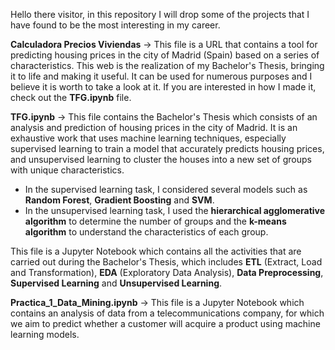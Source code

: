 
Hello there visitor, in this repository I will drop some of the projects that I have found to be the most interesting in my career.

**Calculadora Precios Viviendas** -> This file is a URL that contains a tool for predicting housing prices in the city of Madrid (Spain) based on a series of characteristics. This web is the realization of my Bachelor's Thesis, bringing it to life and making it useful. It can be used for numerous purposes and I believe it is worth to take a look at it. If you are interested in how I made it, check out the **TFG.ipynb** file. 

**TFG.ipynb** -> This file contains the Bachelor's Thesis which consists of an analysis and prediction of housing prices in the city of Madrid. It is an exhaustive work that uses machine learning techniques, especially supervised learning to train a model that accurately predicts housing prices, and unsupervised learning to cluster the houses into a new set of groups with unique characteristics. 
- In the supervised learning task, I considered several models such as **Random Forest**, **Gradient Boosting** and **SVM**.
- In the unsupervised learning task, I used the **hierarchical agglomerative algorithm** to determine the number of groups and the **k-means algorithm** to understand the characteristics of each group.
  
This file is a Jupyter Notebook which contains all the activities that are carried out during the Bachelor's Thesis, which includes **ETL** (Extract, Load and Transformation), **EDA** (Exploratory Data Analysis), **Data Preprocessing**, **Supervised Learning** and **Unsupervised Learning**. 

**Practica_1_Data_Mining.ipynb** -> This file is a Jupyter Notebook which contains an analysis of data from a telecommunications company, for which we aim to predict whether a customer will acquire a product using machine learning models.
